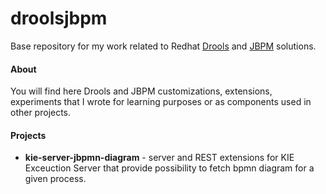 # droolsjbpm
Base repository for my work related to Redhat [Drools](http://drools.org) and [JBPM](http://jbpm.org) solutions.
#### About
You will find here Drools and JBPM customizations, extensions, experiments that I wrote for learning purposes or as components used in other projects.
#### Projects
- **kie-server-jbpmn-diagram** - server and REST extensions for KIE Exceuction Server that provide possibility to fetch bpmn diagram for a given process.

